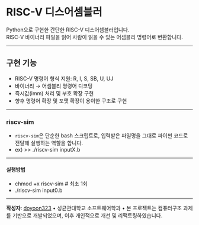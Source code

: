 # RISC-V 디스어셈블러

Python으로 구현한 간단한 RISC-V 디스어셈블러입니다.  
RISC-V 바이너리 파일을 읽어 사람이 읽을 수 있는 어셈블리 명령어로 변환합니다.

---

## 구현 기능

- RISC-V 명령어 형식 지원: R, I, S, SB, U, UJ
- 바이너리 → 어셈블리 명령어 디코딩
- 즉시값(imm) 처리 및 부호 확장 구현
- 향후 명령어 확장 및 포맷 확장이 용이한 구조로 구현

---

### riscv-sim

- `riscv-sim`은 단순한 bash 스크립트로, 입력받은 파일명을 그대로 파이썬 코드로 전달해 실행하는 역할을 합니다.
- ex) >> ./riscv-sim inputX.b

---
#### 실행방법

- chmod +x riscv-sim   # 최초 1회
- ./riscv-sim input0.b

---
**작성자**: [doyoon323](https://github.com/doyoon323) 
	•	성균관대학교 소프트웨어학과
	•	본 프로젝트는 컴퓨터구조 과제를 기반으로 개발되었으며, 이후 개인적으로 개선 및 리팩토링하였습니다.
